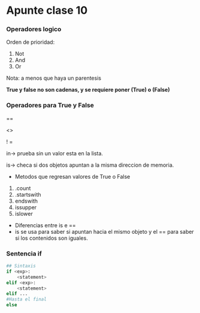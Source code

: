 # Apunte clase 10

### Operadores logico

Orden de prioridad:

1.  Not
2.  And
3.  Or

Nota: a menos que haya un parentesis

**True y false no son cadenas, y se requiere poner (True) o (False)**

### Operadores para True y False

==

<>

! =

in→ prueba sin un valor esta en la lista.

is→ checa si dos objetos apuntan a la misma direccion de memoria.

-   Metodos que regresan valores de True o False

1.  .count
2.  .startswith
3.  endswith
4.  issupper
5.  islower

-   Diferencias entre is e ==
-   is se usa para saber si apuntan hacia el mismo objeto y el == para saber si los contenidos son iguales.

### Sentencia if

```python
## Sintaxis
if <exp>:
	<statement>
elif <exp>:
	<statement>
elif ...
#Hasta el final
else
```
